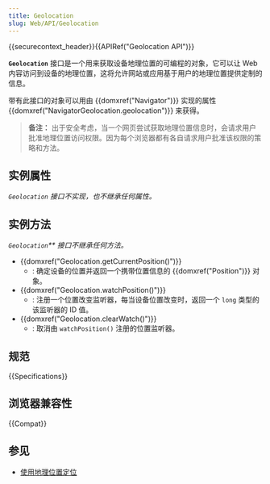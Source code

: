 ```yaml
---
title: Geolocation
slug: Web/API/Geolocation
---
```


{{securecontext_header}}{{APIRef("Geolocation API")}}

**`Geolocation`** 接口是一个用来获取设备地理位置的可编程的对象，它可以让 Web 内容访问到设备的地理位置，这将允许网站或应用基于用户的地理位置提供定制的信息。

带有此接口的对象可以用由 {{domxref("Navigator")}} 实现的属性 {{domxref("NavigatorGeolocation.geolocation")}} 来获得。

> **备注：** 出于安全考虑，当一个网页尝试获取地理位置信息时，会请求用户批准地理位置访问权限。因为每个浏览器都有各自请求用户批准该权限的策略和方法。

## 实例属性

_`Geolocation` 接口不实现，也不继承任何属性。_

## 实例方法

_`Geolocation`** 接口不继承任何方法。_

- {{domxref("Geolocation.getCurrentPosition()")}}
  - : 确定设备的位置并返回一个携带位置信息的 {{domxref("Position")}} 对象。
- {{domxref("Geolocation.watchPosition()")}}
  - : 注册一个位置改变监听器，每当设备位置改变时，返回一个 `long` 类型的该监听器的 ID 值。
- {{domxref("Geolocation.clearWatch()")}}
  - : 取消由 `watchPosition()` 注册的位置监听器。

## 规范

{{Specifications}}

## 浏览器兼容性

{{Compat}}

## 参见

- [使用地理位置定位](/zh-CN/docs/Web/API/Geolocation_API/Using_the_Geolocation_API)
